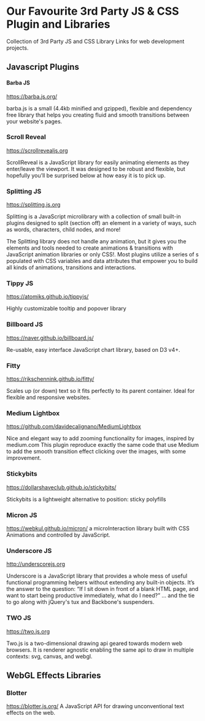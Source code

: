 # Our Favourite 3rd Party JS & CSS Plugin and Libraries 
Collection of 3rd Party JS and CSS Library Links for web development projects.

## Javascript Plugins

#### Barba JS
https://barba.js.org/

barba.js is a small (4.4kb minified and gzipped), flexible and dependency free library that helps you creating fluid and smooth transitions between your website's pages.

### Scroll Reveal
https://scrollrevealjs.org

ScrollReveal is a JavaScript library for easily animating elements as they enter/leave the viewport. It was designed to be robust and flexible, but hopefully you’ll be surprised below at how easy it is to pick up.

### Splitting JS
https://splitting.js.org

Splitting is a JavaScript microlibrary with a collection of small built-in plugins designed to split (section off) an element in a variety of ways, such as words, characters, child nodes, and more!

The Splitting library does not handle any animation, but it gives you the elements and tools needed to create animations & transitions with JavaScript animation libraries or only CSS!. Most plugins utilize a series of <span>s populated with CSS variables and data attributes that empower you to build all kinds of animations, transitions and interactions.
  
### Tippy JS
https://atomiks.github.io/tippyjs/

Highly customizable tooltip and popover library

### Billboard JS
https://naver.github.io/billboard.js/

Re-usable, easy interface JavaScript chart library, based on D3 v4+.

### Fitty 
https://rikschennink.github.io/fitty/

Scales up (or down) text so it fits perfectly to its parent container.
Ideal for flexible and responsive websites.

### Medium Lightbox
https://github.com/davidecalignano/MediumLightbox

Nice and elegant way to add zooming functionality for images, inspired by medium.com
This plugin reproduce exactly the same code that use Medium to add the smooth transition effect clicking over the images, with some improvement.

### Stickybits
https://dollarshaveclub.github.io/stickybits/

Stickybits is a lightweight alternative to position: sticky polyfills

### Micron JS
https://webkul.github.io/micron/
a microInteraction library built with CSS Animations and controlled by JavaScript.

### Underscore JS
http://underscorejs.org

Underscore is a JavaScript library that provides a whole mess of useful functional programming helpers without extending any built-in objects. It’s the answer to the question: “If I sit down in front of a blank HTML page, and want to start being productive immediately, what do I need?” … and the tie to go along with jQuery's tux and Backbone's suspenders.


### TWO JS
https://two.js.org

Two.js is a two-dimensional drawing api geared towards modern web browsers. It is renderer agnostic enabling the same api to draw in multiple contexts: svg, canvas, and webgl.

## WebGL Effects Libraries

### Blotter
https://blotter.js.org/
A JavaScript API for drawing unconventional text effects on the web.







